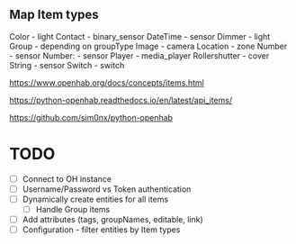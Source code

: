 ## Map Item types

Color - light
Contact - binary_sensor
DateTime - sensor
Dimmer - light
Group - depending on groupType
Image - camera
Location - zone
Number - sensor
Number:<dimension> - sensor
Player - media_player
Rollershutter - cover
String - sensor
Switch - switch

https://www.openhab.org/docs/concepts/items.html

https://python-openhab.readthedocs.io/en/latest/api_items/

https://github.com/sim0nx/python-openhab

# TODO

- [ ] Connect to OH instance
- [ ] Username/Password vs Token authentication
- [ ] Dynamically create entities for all items
  - [ ] Handle Group items
- [ ] Add attributes (tags, groupNames, editable, link)
- [ ] Configuration - filter entities by Item types
